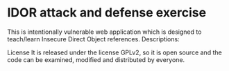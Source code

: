 # IDOR attack and defense exercise


This is intentionally vulnerable web application which is designed to teach/learn Insecure Direct Object references.
Descriptions:  




License
It is released under the license GPLv2, so it is open source and the code can be examined, modified and distributed by everyone.
